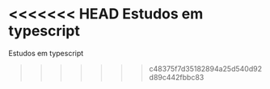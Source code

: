 <<<<<<< HEAD
Estudos em typescript
=======
Estudos em typescript
>>>>>>> c48375f7d35182894a25d540d92d89c442fbbc83
